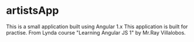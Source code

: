 # artistsApp
This is a small application built using Angular 1.x
This application is built for practise. From Lynda course "Learning Angular JS 1" by Mr.Ray Villalobos.
